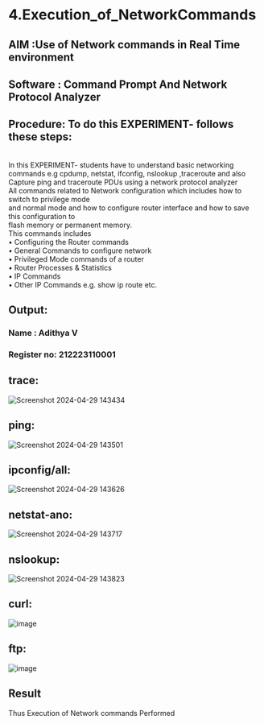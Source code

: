 # 4.Execution_of_NetworkCommands
## AIM :Use of Network commands in Real Time environment
## Software : Command Prompt And Network Protocol Analyzer
## Procedure: To do this EXPERIMENT- follows these steps:
<BR>
In this EXPERIMENT- students have to understand basic networking commands e.g cpdump, netstat, ifconfig, nslookup ,traceroute and also Capture ping and traceroute PDUs using a network protocol analyzer 
<BR>
All commands related to Network configuration which includes how to switch to privilege mode
<BR>
and normal mode and how to configure router interface and how to save this configuration to
<BR>
flash memory or permanent memory.
<BR>
This commands includes
<BR>
• Configuring the Router commands
<BR>
• General Commands to configure network
<BR>
• Privileged Mode commands of a router 
<BR>
• Router Processes & Statistics
<BR>
• IP Commands
<BR>
• Other IP Commands e.g. show ip route etc.
<BR>

## Output:
### Name : Adithya V
### Register no: 212223110001
## trace:
![Screenshot 2024-04-29 143434](https://github.com/Rajaraman77/4.Execution_of_NetworkCommends/assets/150319383/e40c4730-2333-43ac-bcb3-338a0d32b465)
## ping:
![Screenshot 2024-04-29 143501](https://github.com/Rajaraman77/4.Execution_of_NetworkCommends/assets/150319383/7977ee68-4855-4193-9af9-efd133122bc5)
## ipconfig/all:
![Screenshot 2024-04-29 143626](https://github.com/Rajaraman77/4.Execution_of_NetworkCommends/assets/150319383/51d9ac5c-99d6-4994-add0-064c25a789e8)
## netstat-ano:
![Screenshot 2024-04-29 143717](https://github.com/Rajaraman77/4.Execution_of_NetworkCommends/assets/150319383/ede94fca-bff7-427e-a091-52f44bdd03c6)
## nslookup:
![Screenshot 2024-04-29 143823](https://github.com/Rajaraman77/4.Execution_of_NetworkCommends/assets/150319383/e12c02ae-4f56-4a2c-8aba-1894d8c8ef98)
## curl:
![image](https://github.com/Rajaraman77/4.Execution_of_NetworkCommends/assets/150319383/a42d52f1-2a1e-4749-857d-08e2c15b0351)
## ftp:
![image](https://github.com/Rajaraman77/4.Execution_of_NetworkCommends/assets/150319383/7ecac0d2-1f73-49ef-82de-a95f11a4b447)

## Result
Thus Execution of Network commands Performed 
